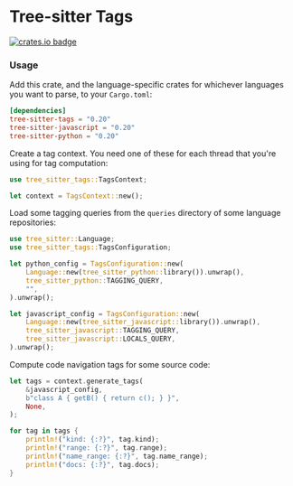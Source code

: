 # Tree-sitter Tags

[![crates.io badge]][crates.io]

[crates.io]: https://crates.io/crates/tree-sitter-tags
[crates.io badge]: https://img.shields.io/crates/v/tree-sitter-tags.svg?color=%23B48723

### Usage

Add this crate, and the language-specific crates for whichever languages you want to parse, to your `Cargo.toml`:

```toml
[dependencies]
tree-sitter-tags = "0.20"
tree-sitter-javascript = "0.20"
tree-sitter-python = "0.20"
```

Create a tag context. You need one of these for each thread that you're using for tag computation:

```rust
use tree_sitter_tags::TagsContext;

let context = TagsContext::new();
```

Load some tagging queries from the `queries` directory of some language repositories:

```rust
use tree_sitter::Language;
use tree_sitter_tags::TagsConfiguration;

let python_config = TagsConfiguration::new(
    Language::new(tree_sitter_python::library()).unwrap(),
    tree_sitter_python::TAGGING_QUERY,
    "",
).unwrap();

let javascript_config = TagsConfiguration::new(
    Language::new(tree_sitter_javascript::library()).unwrap(),
    tree_sitter_javascript::TAGGING_QUERY,
    tree_sitter_javascript::LOCALS_QUERY,
).unwrap();
```

Compute code navigation tags for some source code:

```rust
let tags = context.generate_tags(
    &javascript_config,
    b"class A { getB() { return c(); } }",
    None,
);

for tag in tags {
    println!("kind: {:?}", tag.kind);
    println!("range: {:?}", tag.range);
    println!("name_range: {:?}", tag.name_range);
    println!("docs: {:?}", tag.docs);
}
```
